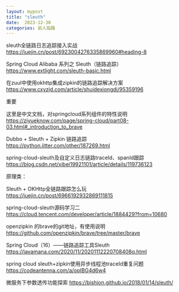 ```yaml
---
layout: mypost
title: "sleuth"
date:  2023-12-30
categories: 前人指路
---
```



sleuth全链路日志追踪接入实战 https://juejin.cn/post/6923004276335869960#heading-8



Spring Cloud Alibaba 系列之 Sleuth（链路追踪） https://www.extlight.com/sleuth-basic.html



在zuul中使用okhttp集成zipkin的链路追踪解决方案 https://www.cxyzjd.com/article/shuidexiongdi/95359196



重要

这里是中文文档，对springcloud系列组件的特性说明 https://ziyueknow.com/page/spring-cloud/part08-03.html#_introduction_to_brave



Dubbo + Sleuth + Zipkin 链路追踪  https://python.iitter.com/other/187269.html



spring-cloud-sleuth及自定义日志链路traceId、spanId跟踪  https://blog.csdn.net/xibei19921101/article/details/119736123



















原理类：

Sleuth + OKHttp全链路跟踪怎么玩  https://juejin.cn/post/6966192932869111815



spring-cloud-sleuth源码学习二 https://cloud.tencent.com/developer/article/1884429?from=10680



openzipkin 的brave的git地址，有使用说明 https://github.com/openzipkin/brave/tree/master/brave



Spring Cloud（16）——链路追踪工具Sleuth https://javamana.com/2020/11/20201112220708408q.html





spring cloud sleuth+zipkin使用异步线程池traceId重复问题  https://codeantenna.com/a/opIBG4d6w4





微服务下参数透传功能探索 https://bishion.github.io/2018/01/14/sleuth/

